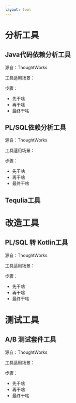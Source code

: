 ```yaml
---
layout: tool
---
```


# 分析工具
## Java代码依赖分析工具
源自：ThoughtWorks

工具适用场景：

步骤：

- 先干啥
- 再干啥
- 最终干啥

## PL/SQL依赖分析工具
源自：ThoughtWorks

工具适用场景：

步骤：

- 先干啥
- 再干啥
- 最终干啥

## Tequlia工具

# 改造工具
## PL/SQL 转 Kotlin工具
源自：ThoughtWorks

工具适用场景：

步骤：

- 先干啥
- 再干啥
- 最终干啥

# 测试工具
## A/B 测试套件工具
源自：ThoughtWorks

工具适用场景：

步骤：

- 先干啥
- 再干啥
- 最终干啥